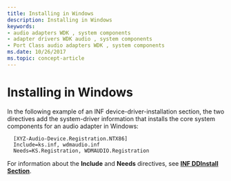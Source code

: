```yaml
---
title: Installing in Windows
description: Installing in Windows
keywords:
- audio adapters WDK , system components
- adapter drivers WDK audio , system components
- Port Class audio adapters WDK , system components
ms.date: 10/26/2017
ms.topic: concept-article
---
```


# Installing in Windows


In the following example of an INF device-driver-installation section, the two directives add the system-driver information that installs the core system components for an audio adapter in Windows:

```inf
  [XYZ-Audio-Device.Registration.NTX86]
  Include=ks.inf, wdmaudio.inf
  Needs=KS.Registration, WDMAUDIO.Registration
```

For information about the **Include** and **Needs** directives, see [**INF DDInstall Section**](../install/inf-ddinstall-section.md).

 

